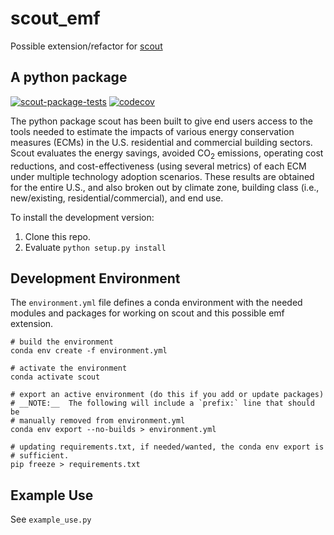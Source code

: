 # scout_emf
Possible extension/refactor for [scout](https://github.com/trynthink/scout)

## A python package
[![scout-package-tests](https://github.com/dewittpe/scout_emf/actions/workflows/tox.yml/badge.svg?branch=main)](https://github.com/dewittpe/scout_emf/actions/workflows/tox.yml)
[![codecov](https://codecov.io/gh/dewittpe/scout_emf/branch/main/graph/badge.svg?token=zUXw1hToQa)](https://codecov.io/gh/dewittpe/scout_emf)

The python package scout has been built to give end users access to the tools
needed to estimate the impacts of various energy conservation measures (ECMs) in
the U.S. residential and commercial building sectors. Scout evaluates the energy
savings, avoided CO<sub>2</sub> emissions, operating cost reductions, and
cost-effectiveness (using several metrics) of each ECM under multiple technology
adoption scenarios. These results are obtained for the entire U.S., and also
broken out by climate zone, building class (i.e., new/existing,
residential/commercial), and end use.

To install the development version:
1. Clone this repo.
3. Evaluate `python setup.py install`

## Development Environment

The `environment.yml` file defines a conda environment with the needed modules
and packages for working on scout and this possible emf extension.

    # build the environment
    conda env create -f environment.yml

    # activate the environment
    conda activate scout

    # export an active environment (do this if you add or update packages)
    # __NOTE:__  The following will include a `prefix:` line that should be
    # manually removed from environment.yml
    conda env export --no-builds > environment.yml

    # updating requirements.txt, if needed/wanted, the conda env export is
    # sufficient.
    pip freeze > requirements.txt

## Example Use

See `example_use.py`

